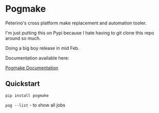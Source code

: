 # Pogmake

Peterino's cross platform make replacement and automation tooler.

I'm just putting this on Pypi because I hate having to git clone this repo around so much.

Doing a big boy release in mid Feb.

Documentation available here:

[Pogmake Documentation](https://pogmake.readthedocs.io/en/latest/)

## Quickstart

`pip install pogmake`

`pog --list` - to show all jobs 
